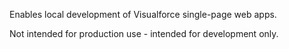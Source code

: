 Enables local development of Visualforce single-page web apps.  

Not intended for production use - intended for development only.